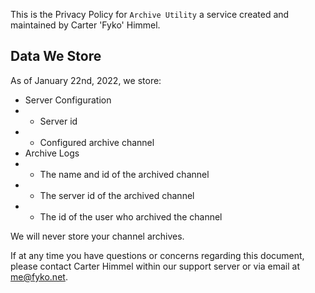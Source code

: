 This is the Privacy Policy for `Archive Utility` a service created and maintained by Carter 'Fyko' Himmel.

## Data We Store
As of January 22nd, 2022, we store:
- Server Configuration
-  - Server id
-  - Configured archive channel
- Archive Logs
-  - The name and id of the archived channel
-  - The server id of the archived channel
-  - The id of the user who archived the channel

We will never store your channel archives.

If at any time you have questions or concerns regarding this document, please contact Carter Himmel within our support server or via email at me@fyko.net.
